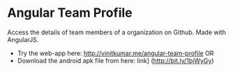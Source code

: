Angular Team Profile
====================

Access the details of team members of a organization on Github. Made with AngularJS.

- Try the web-app here: http://vinitkumar.me/angular-team-profile OR
- Download the android apk file from here: link] (http://bit.ly/1bjWyGy)


